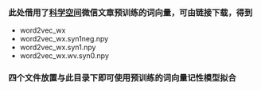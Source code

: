 ### 此处借用了[科学空间](http://spaces.ac.cn/archives/4304/)微信文章预训练的词向量，可由链接下载，得到

+ word2vec_wx
+ word2vec_wx.syn1neg.npy
+ word2vec_wx.syn1.npy
+ word2vec_wx.wv.syn0.npy

### 四个文件放置与此目录下即可使用预训练的词向量记性模型拟合

